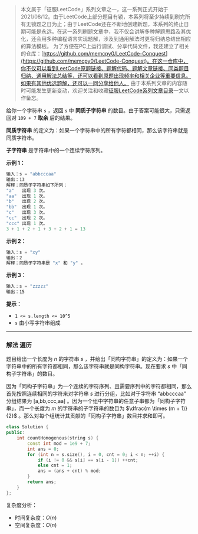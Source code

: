 > 本文属于「征服LeetCode」系列文章之一，这一系列正式开始于2021/08/12。由于LeetCode上部分题目有锁，本系列将至少持续到刷完所有无锁题之日为止；由于LeetCode还在不断地创建新题，本系列的终止日期可能是永远。在这一系列刷题文章中，我不仅会讲解多种解题思路及其优化，还会用多种编程语言实现题解，涉及到通用解法时更将归纳总结出相应的算法模板。
> <b></b>
> 为了方便在PC上运行调试、分享代码文件，我还建立了相关的仓库：[https://github.com/memcpy0/LeetCode-Conquest](https://github.com/memcpy0/LeetCode-Conquest)。在这一仓库中，你不仅可以看到LeetCode原题链接、题解代码、题解文章链接、同类题目归纳、通用解法总结等，还可以看到原题出现频率和相关企业等重要信息。如果有其他优选题解，还可以一同分享给他人。
> <b></b>
> 由于本系列文章的内容随时可能发生更新变动，欢迎关注和收藏[征服LeetCode系列文章目录](https://memcpy0.blog.csdn.net/article/details/119656559)一文以作备忘。

给你一个字符串 `s` ，返回 `s` 中 **同质子字符串** 的数目。由于答案可能很大，只需返回对 `109 + 7` **取余** 后的结果。

**同质字符串** 的定义为：如果一个字符串中的所有字符都相同，那么该字符串就是同质字符串。

**子字符串** 是字符串中的一个连续字符序列。

**示例 1：**
```js
输入：s = "abbcccaa"
输出：13
解释：同质子字符串如下所列：
"a"   出现 3 次。
"aa"  出现 1 次。
"b"   出现 2 次。
"bb"  出现 1 次。
"c"   出现 3 次。
"cc"  出现 2 次。
"ccc" 出现 1 次。
3 + 1 + 2 + 1 + 3 + 2 + 1 = 13
```
**示例 2：**
```js
输入：s = "xy"
输出：2
解释：同质子字符串是 "x" 和 "y" 。
```
**示例 3：**
```js
输入：s = "zzzzz"
输出：15
```
**提示：**
- `1 <= s.length <= 10^5`
- `s` 由小写字符串组成

---
### 解法 遍历
题目给出一个长度为 $n$ 的字符串 $s$ ，并给出「同构字符串」的定义为：如果一个字符串中的所有字符都相同，那么该字符串就是同构字符串。现在要求 $s$ 中「同构子字符串」的数目。

因为「同构子字符串」为一个连续的字符序列、且需要序列中的字符都相同，那么首先按照连续相同的字符来对字符串 $s$ 进行分组，比如对于字符串 $\text{``abbcccaa"}$ 分组结果为 $\text{[a,bb,ccc,aa]}$ 。因为一个组中字符串的任意子串都为「同构子字符串」，而一个长度为 $m$ 的字符串的子字符串的数目为 $\dfrac{m \times (m + 1)}{2}$  。那么对每个组统计其贡献的「同构子字符串」数目并求和即可。
```cpp
class Solution {
public:
    int countHomogenous(string s) {
        const int mod = 1e9 + 7;
        int ans = 0;
        for (int n = s.size(), i = 0, cnt = 0; i < n; ++i) {
            if (i != 0 && s[i] == s[i - 1]) ++cnt;
            else cnt = 1;
            ans = (ans + cnt) % mod;
        }
        return ans;
    }
};
```
复杂度分析：
- 时间复杂度：$O(n)$
- 空间复杂度：$O(n)$